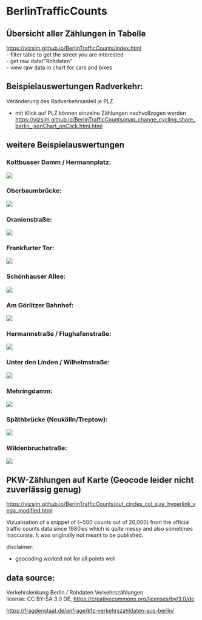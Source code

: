 # BerlinTrafficCounts

## Übersicht aller Zählungen in Tabelle
https://vizsim.github.io/BerlinTrafficCounts/index.html  
	- filter table to get the street you are interested  
	- get raw data/"Rohdaten"  
	- view raw data in chart for cars and bikes  

	
## Beispielauswertungen Radverkehr:  
Veränderung des Radverkehrsanteil je PLZ  
* mit Klick auf PLZ können einzelne Zählungen nachvollzogen werden  
https://vizsim.github.io/BerlinTrafficCounts/map_change_cycling_share_berlin_jsonChart_onClick.html.html 



	
## weitere Beispielauswertungen

### Kottbusser Damm / Hermannplatz:  
![](https://vizsim.github.io/BerlinTrafficCounts/auswertungen/Auswertung_kottbusserDamm.PNG)  
### Oberbaumbrücke:  
![](https://vizsim.github.io/BerlinTrafficCounts/auswertungen/Auswertung_oberbaum.PNG)  
### Oranienstraße:  
![](https://vizsim.github.io/BerlinTrafficCounts/auswertungen/Auswertung_oranienstrasse.PNG)  
### Frankfurter Tor:  
![](https://vizsim.github.io/BerlinTrafficCounts/auswertungen/Auswertung_frankfurterTor.PNG)  
### Schönhauser Allee:  
![](https://vizsim.github.io/BerlinTrafficCounts/auswertungen/Auswertung_schoenhauser.PNG)  
### Am Görlitzer Bahnhof:    
![](https://vizsim.github.io/BerlinTrafficCounts/auswertungen/Auswertung_goerli.PNG)  
### Hermannstraße / Flughafenstraße:  
![](https://vizsim.github.io/BerlinTrafficCounts/auswertungen/Auswertung_hermannFlug.PNG)  
### Unter den Linden / Wilhelmstraße:  
![](https://vizsim.github.io/BerlinTrafficCounts/auswertungen/Auswertung_linden.PNG)  
### Mehringdamm:  
![](https://vizsim.github.io/BerlinTrafficCounts/auswertungen/Auswertung_mehring.PNG)  
### Späthbrücke (Neukölln/Treptow):  
![](https://vizsim.github.io/BerlinTrafficCounts/auswertungen/Auswertung_spaethbr.PNG)  
### Wildenbruchstraße:  
![](https://vizsim.github.io/BerlinTrafficCounts/auswertungen/Auswertung_wildenbruch.PNG)  



## PKW-Zählungen auf Karte (Geocode leider nicht zuverlässig genug)
https://vizsim.github.io/BerlinTrafficCounts/out_circles_col_size_hyperlink_vega_modified.html  

Vizualisation of a snippet of (~500 counts out of 20,000) from the official traffic counts data since 1980ies which is quite messy and also sometimes inaccurate. It was originally not meant to be published.

disclaimer:
- geocoding worked not for all points well




## data source:
Verkehrslenkung Berlin / Rohdaten Verkehrszählungen  
license: CC BY-SA 3.0 DE, https://creativecommons.org/licenses/by/3.0/de  

https://fragdenstaat.de/anfrage/kfz-verkehrszahldaten-aus-berlin/

